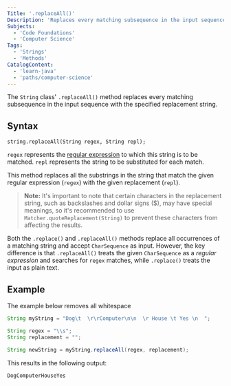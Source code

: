 ```yaml
---
Title: '.replaceAll()'
Description: 'Replaces every matching subsequence in the input sequence with the specified replacement string.'
Subjects:
  - 'Code Foundations'
  - 'Computer Science'
Tags:
  - 'Strings'
  - 'Methods'
CatalogContent:
  - 'learn-java'
  - 'paths/computer-science'
---
```


The `String` class' `.replaceAll()` method replaces every matching subsequence in the input sequence with the specified replacement string.

## Syntax

```pseudo
string.replaceAll(String regex, String repl);
```

`regex` represents the [regular expression](https://www.codecademy.com/resources/docs/general/regular-expressions) to which this string is to be matched.
`repl` represents the string to be substituted for each match.

This method replaces all the substrings in the string that match the given regular expression (`regex`) with the given replacement (`repl`).

> **Note:** It's important to note that certain characters in the replacement string, such as backslashes and dollar signs ($), may have special meanings, so it's recommended to use `Matcher.quoteReplacement(String)` to prevent these characters from affecting the results.

Both the `.replace()` and `.replaceAll()` methods replace all occurrences of a matching string and accept `CharSequence` as input. However, the key difference is that `.replaceAll()` treats the given `CharSequence` as a *regular expression* and searches for `regex` matches, while `.replace()` treats the input as plain text.

## Example

The example below removes all whitespace

```java
String myString = "Dog\t  \r\rComputer\n\n  \r House \t Yes \n  ";

String regex = "\\s";
String replacement = "";

String newString = myString.replaceAll(regex, replacement);
```

This results in the following output:

```shell
DogComputerHouseYes
```
